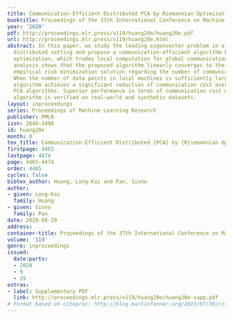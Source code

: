 ```yaml
---
title: Communication-Efficient Distributed PCA by Riemannian Optimization
booktitle: Proceedings of the 37th International Conference on Machine Learning
year: '2020'
pdf: http://proceedings.mlr.press/v119/huang20e/huang20e.pdf
url: http://proceedings.mlr.press/v119/huang20e.html
abstract: In this paper, we study the leading eigenvector problem in a statistically
  distributed setting and propose a communication-efficient algorithm based on Riemannian
  optimization, which trades local computation for global communication. Theoretical
  analysis shows that the proposed algorithm linearly converges to the centralized
  empirical risk minimization solution regarding the number of communication rounds.
  When the number of data points in local machines is sufficiently large, the proposed
  algorithm achieves a significant reduction of communication cost over existing distributed
  PCA algorithms. Superior performance in terms of communication cost of the proposed
  algorithm is verified on real-world and synthetic datasets.
layout: inproceedings
series: Proceedings of Machine Learning Research
publisher: PMLR
issn: 2640-3498
id: huang20e
month: 0
tex_title: Communication-Efficient Distributed {PCA} by {R}iemannian Optimization
firstpage: 4465
lastpage: 4474
page: 4465-4474
order: 4465
cycles: false
bibtex_author: Huang, Long-Kai and Pan, Sinno
author:
- given: Long-Kai
  family: Huang
- given: Sinno
  family: Pan
date: 2020-09-29
address: 
container-title: Proceedings of the 37th International Conference on Machine Learning
volume: '119'
genre: inproceedings
issued:
  date-parts:
  - 2020
  - 9
  - 29
extras:
- label: Supplementary PDF
  link: http://proceedings.mlr.press/v119/huang20e/huang20e-supp.pdf
# Format based on citeproc: http://blog.martinfenner.org/2013/07/30/citeproc-yaml-for-bibliographies/
---
```

